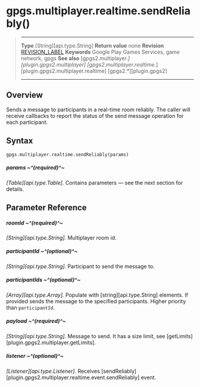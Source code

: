 # gpgs.multiplayer.realtime.sendReliably()

> --------------------- ------------------------------------------------------------------------------------------
> __Type__              [String][api.type.String]
> __Return value__      none
> __Revision__          [REVISION_LABEL](REVISION_URL)
> __Keywords__          Google Play Games Services, game network, gpgs
> __See also__          [gpgs2.multiplayer.*][plugin.gpgs2.multiplayer]
>                       [gpgs2.multiplayer.realtime.*][plugin.gpgs2.multiplayer.realtime]
>                       [gpgs2.*][plugin.gpgs2]
> --------------------- ------------------------------------------------------------------------------------------

## Overview

Sends a message to participants in a real-time room reliably. The caller will receive callbacks to report the status of the send message operation for each participant.

## Syntax

	gpgs.multiplayer.realtime.sendReliably(params)

##### params ~^(required)^~
_[Table][api.type.Table]._ Contains parameters — see the next section for details.

## Parameter Reference

##### roomId ~^(required)^~
_[String][api.type.String]._ Multiplayer room id.

##### participantId ~^(optional)^~
_[String][api.type.String]._ Participant to send the message to.

##### participantIds ~^(optional)^~
_[Array][api.type.Array]._ Populate with [string][api.type.String] elements. If provided sends the message to the specified participants. Higher priority than `participantId`.

##### payload ~^(required)^~
_[String][api.type.String]._ Message to send. It has a size limit, see [getLimits][plugin.gpgs2.multiplayer.getLimits].

##### listener ~^(optional)^~
_[Listener][api.type.Listener]._ Receives [sendReliably][plugin.gpgs2.multiplayer.realtime.event.sendReliably] event.